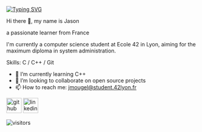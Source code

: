 [![Typing SVG](https://readme-typing-svg.demolab.com/?lines=Welcome+to+my+profile)](https://git.io/typing-svg)

Hi there 👋, my name is Jason

a passionate learner from France

I'm currently a computer science student at Ecole 42 in Lyon, aiming for the maximum diploma in system administration.

Skills: C / C++ / Git

- 🌱 I’m currently learning C++ 
- 👯 I’m looking to collaborate on open source projects 
- 📫 How to reach me: jmougel@student.42lyon.fr 


[<img src='https://cdn.jsdelivr.net/npm/simple-icons@3.0.1/icons/github.svg' alt='github' height='40'>](https://github.com/https://github.com/jasonmgl/)  [<img src='https://cdn.jsdelivr.net/npm/simple-icons@3.0.1/icons/linkedin.svg' alt='linkedin' height='40'>](https://www.linkedin.com/in/https://www.linkedin.com/in/jason-m-19ab68285//)

 ![visitors](https://visitor-badge.glitch.me/badge?page_id=jason-m-19ab68285.jasonmgl&left_color=green&right_color=red)
